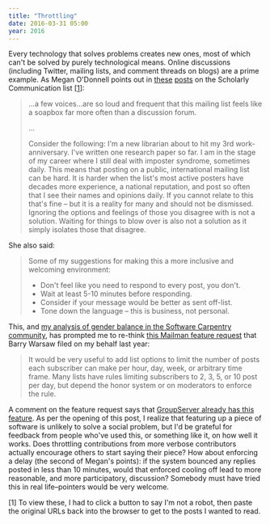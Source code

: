 ```yaml
---
title: "Throttling"
date: 2016-03-31 05:00
year: 2016
---
```

<p>
  Every technology that solves problems creates new ones,
  most of which can't be solved by purely technological means.
  Online discussions (including Twitter, mailing lists, and comment threads on blogs)
  are a prime example.
  As Megan O'Donnell points out in
  <a href="http://lists.ala.org/sympa/arc/scholcomm/2016-03/msg00208.html">these</a>
  <a href="http://lists.ala.org/sympa/arc/scholcomm/2016-03/msg00300.html">posts</a>
  on the Scholarly Communication list [<a href="#1">1</a>]:
</p>
<blockquote>
  <p>
    ...a few voices...are so loud and frequent that
    this mailing list feels like a soapbox far more often than a discussion forum.
  </p>
  <p>
    ...
  </p>
  <p>
    Consider the following: I'm a new librarian about to hit my 3rd work-anniversary.
    I've written one research paper so far.
    I am in the stage of my career where I still deal with imposter syndrome, sometimes daily.
    This means that posting on a public, international mailing list can be hard.
    It is harder when the list's most active posters have decades more experience,
    a national reputation,
    and post so often that I see their names and opinions daily.
    If you cannot relate to this that's fine – but it is a reality for many and should not be dismissed.
    Ignoring the options and feelings of those you disagree with is not a solution.
    Waiting for things to blow over is also not a solution as it simply isolates those that disagree.
  </p>
</blockquote>
<p>
  She also said:
</p>
<blockquote>
  <p>
    Some of my suggestions for making this a more inclusive and welcoming environment:
  </p>
  <ul>
    <li>
      Don't feel like you need to respond to every post, you don't.
    </li>
    <li>
      Wait at least 5-10 minutes before responding.
    </li>
    <li>
      Consider if your message would be better as sent off-list.
    </li>
    <li>
      Tone down the language – this is business, not personal.
    </li>
  </ul>
</blockquote>
<p>
  This,
  and <a href="https://software-carpentry.org/blog/2016/02/checking-the-balance.html">my analysis of gender balance in the Software Carpentry community</a>,
  has prompted me to re-think <a href="https://gitlab.com/mailman/mailman/issues/119">this Mailman feature request</a>
  that Barry Warsaw filed on my behalf last year:
</p>
<blockquote>
  <p>
    It would be very useful to add list options to limit the number of posts each subscriber can make per hour, day, week, or arbitrary time frame.
    Many lists have rules limiting subscribers to 2, 3, 5, or 10 post per day, but depend the honor system or on moderators to enforce the rule.
  </p>
</blockquote>
<p>
  A comment on the feature request says that <a href="http://groupserver.org/groupserver/features/details/#postingRate">GroupServer already has this feature</a>.
  As per the opening of this post,
  I realize that featuring up a piece of software is unlikely to solve a social problem,
  but I'd be grateful for feedback from people who've used this,
  or something like it,
  on how well it works.
  Does throttling contributions from more verbose contributors actually encourage others to start saying their piece?
  How about enforcing a delay (the second of Megan's points):
  if the system bounced any replies posted in less than 10 minutes,
  would that enforced cooling off lead to more reasonable, and more participatory, discussion?
  Somebody must have tried this in real life–pointers would be very welcome.
</p>
<p id="1">
  [1] To view these,
  I had to click a button to say I'm not a robot,
  then paste the original URLs back into the browser to get to the posts I wanted to read.
</p>
